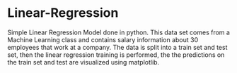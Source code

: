 # Linear-Regression
Simple Linear Regression Model done in python. This data set comes from a Machine Learning class and contains salary information about 30 employees that work at a company. The data is split into a train set and test set, then the linear regression training is performed, the the predictions on the train set and test are visualized using matplotlib.
